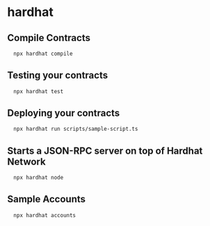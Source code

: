# hardhat

## Compile Contracts
```zsh
  npx hardhat compile
```

## Testing your contracts
```zsh
  npx hardhat test
```

## Deploying your contracts
```zsh
  npx hardhat run scripts/sample-script.ts
```
## Starts a JSON-RPC server on top of Hardhat Network
```zsh
  npx hardhat node
```

## Sample Accounts
```zsh
  npx hardhat accounts
```
